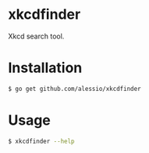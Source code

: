 # xkcdfinder
Xkcd search tool.

# Installation

```bash
$ go get github.com/alessio/xkcdfinder
```

# Usage

```bash
$ xkcdfinder --help
```

